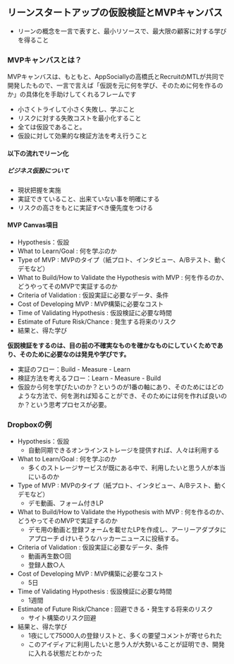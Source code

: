 ## リーンスタートアップの仮設検証とMVPキャンバス

- リーンの概念を一言で表すと、最小リソースで、最大限の顧客に対する学びを得ること

### MVPキャンバスとは？
MVPキャンバスは、もともと、AppSociallyの高橋氏とRecruitのMTLが共同で開発したもので、一言で言えば「仮説を元に何を学び、そのために何を作るのか」の具体化を手助けしてくれるフレームです

- 小さくトライして小さく失敗し、学ぶこと
- リスクに対する失敗コストを最小化すること
- 全ては仮設であること。
- 仮設に対して効果的な検証方法を考え行うこと

#### 以下の流れでリーン化
##### ビジネス仮設について
- 現状把握を実施
- 実証できていること、出来ていない事を明確にする
- リスクの高さをもとに実証すべき優先度をつける

#### MVP Canvas項目
- Hypothesis：仮設
- What to Learn/Goal : 何を学ぶのか
- Type of MVP : MVPのタイプ（紙プロト、インタビュー、A/Bテスト、動くデモなど）
- What to Build/How to Validate the Hypothesis with MVP : 何を作るのか、どうやってそのMVPで実証するのか
- Criteria of Validation : 仮設実証に必要なデータ、条件
- Cost of Developing MVP : MVP構築に必要なコスト
- Time of Validating Hypothesis : 仮設検証に必要な時間
- Estimate of Future Risk/Chance : 発生する将来のリスク
- 結果と、得た学び

**仮説検証をするのは、目の前の不確実なものを確かなものにしていくためであり、そのために必要なのは発見や学びです。**
- 実証のフロー：Build - Measure - Learn
- 検証方法を考えるフロー：Learn - Measure - Build
- 仮設から何を学びたいのか？というのが1番の軸にあり、そのためにはどのような方法で、何を測れば知ることができ、そのためには何を作れば良いのか？という思考プロセスが必要。

### Dropboxの例
- Hypothesis：仮設
  - 自動同期できるオンラインストレージを提供すれば、人々は利用する
- What to Learn/Goal : 何を学ぶのか
  - 多くのストレージサービスが既にある中で、利用したいと思う人が本当にいるのか
- Type of MVP : MVPのタイプ（紙プロト、インタビュー、A/Bテスト、動くデモなど）
  - デモ動画、フォーム付きLP
- What to Build/How to Validate the Hypothesis with MVP : 何を作るのか、どうやってそのMVPで実証するのか
  - デモ用の動画と登録フォームを載せたLPを作成し、アーリーアダプタにアプローチｄけいそうなハッカーニュースに投稿する。
- Criteria of Validation : 仮設実証に必要なデータ、条件
  - 動画再生数○回
  - 登録人数○人
- Cost of Developing MVP : MVP構築に必要なコスト
  - 5日
- Time of Validating Hypothesis : 仮設検証に必要な時間
  - 1週間
- Estimate of Future Risk/Chance : 回避できる・発生する将来のリスク
  - サイト構築のリスク回避
- 結果と、得た学び
  - 1夜にして75000人の登録リストと、多くの要望コメントが寄せられた
  - このアイディアに利用したいと思う人が大勢いることが証明でき、開発に入れる状態だとわかった

